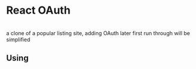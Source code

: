 # React OAuth
<br>
a clone of a popular listing site, adding OAuth later
first run through will be simplified 
<br>


## Using
